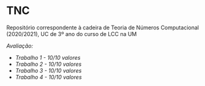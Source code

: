 # TNC
Repositório correspondente à cadeira de Teoria de Números Computacional (2020/2021), UC de 3º ano do curso de LCC na UM

*Avaliação:*
- *Trabalho 1 - 10/10 valores*
- *Trabalho 2 - 10/10 valores*
- *Trabalho 3 - 10/10 valores*
- *Trabalho 4 - 10/10 valores*
